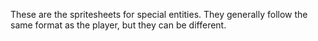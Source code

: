 These are the spritesheets for special entities.
They generally follow the same format as the player, but they can be
different.
